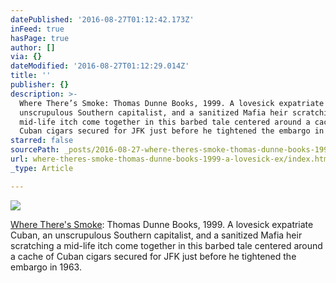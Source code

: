 ```yaml
---
datePublished: '2016-08-27T01:12:42.173Z'
inFeed: true
hasPage: true
author: []
via: {}
dateModified: '2016-08-27T01:12:29.014Z'
title: ''
publisher: {}
description: >-
  Where There’s Smoke: Thomas Dunne Books, 1999. A lovesick expatriate Cuban, an
  unscrupulous Southern capitalist, and a sanitized Mafia heir scratching a
  mid-life itch come together in this barbed tale centered around a cache of
  Cuban cigars secured for JFK just before he tightened the embargo in 1963.
starred: false
sourcePath: _posts/2016-08-27-where-theres-smoke-thomas-dunne-books-1999-a-lovesick-ex.md
url: where-theres-smoke-thomas-dunne-books-1999-a-lovesick-ex/index.html
_type: Article

---
```

![](https://the-grid-user-content.s3-us-west-2.amazonaws.com/771fa199-179a-4c5c-a3d9-46f453c1b696.jpg)

[Where There's Smoke][0]: Thomas Dunne Books, 1999\. A lovesick expatriate Cuban, an unscrupulous Southern capitalist, and a sanitized Mafia heir scratching a mid-life itch come together in this barbed tale centered around a cache of Cuban cigars secured for JFK just before he tightened the embargo in 1963\.

[0]: https://www.amazon.com/Where-Theres-Smoke-Mel-McKinney/dp/0312206232/ref=melmckinney "Where There's Smoke"